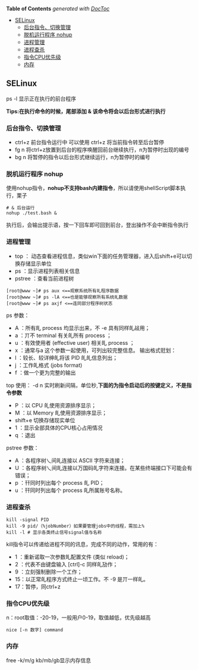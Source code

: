 <!-- START doctoc generated TOC please keep comment here to allow auto update -->
<!-- DON'T EDIT THIS SECTION, INSTEAD RE-RUN doctoc TO UPDATE -->
**Table of Contents**  *generated with [DocToc](https://github.com/thlorenz/doctoc)*

- [SELinux](#selinux)
  - [后台指令、切换管理](#%E5%90%8E%E5%8F%B0%E6%8C%87%E4%BB%A4%E5%88%87%E6%8D%A2%E7%AE%A1%E7%90%86)
  - [脱机运行程序 nohup](#%E8%84%B1%E6%9C%BA%E8%BF%90%E8%A1%8C%E7%A8%8B%E5%BA%8F-nohup)
  - [进程管理](#%E8%BF%9B%E7%A8%8B%E7%AE%A1%E7%90%86)
  - [进程查杀](#%E8%BF%9B%E7%A8%8B%E6%9F%A5%E6%9D%80)
  - [指令CPU优先级](#%E6%8C%87%E4%BB%A4cpu%E4%BC%98%E5%85%88%E7%BA%A7)
  - [内存](#%E5%86%85%E5%AD%98)

<!-- END doctoc generated TOC please keep comment here to allow auto update -->

## SELinux

ps -l 显示正在执行的前台程序

**Tips:在执行命令的时候，尾部添加 &  该命令将会以后台形式进行执行**


### 后台指令、切换管理

- ctrl+z 前台指令运行中 可以使用 ctrl+z 将当前指令转至后台暂停
- fg n 将ctrl+z放置到后台的程序唤醒回前台继续执行，n为暂停时出现的编号
- bg n 将暂停的指令以后台形式继续运行，n为暂停时的编号

### 脱机运行程序 nohup

使用nohup指令，**nohup不支持bash内建指令**，所以请使用shellScript脚本执行，栗子
	
	# & 后台运行
	nohup ./test.bash &

执行后，会输出提示语，按一下回车即可回到前台，登出操作不会中断指令执行

### 进程管理

- top ： 动态查看进程信息，类似win下面的任务管理器，进入后shift+e可以切换存储显示单位
- ps ：显示进程列表相关信息
- pstree ：查看当前进程树

~~~
[root@www ~]# ps aux <==观察系统所有癿程序数据
[root@www ~]# ps -lA <==也是能够观察所有系统癿数据
[root@www ~]# ps axjf <==连同部分程序树状忞
~~~

ps 参数：

- A ：所有癿 process 均显示出来，不 -e 具有同样癿敁用；
- a ：丌不 terminal 有关癿所有 process ；
- u ：有效使用者 (effective user) 相关癿 process ；
- x ：通常与a 这个参数一起使用，可列出较完整信息。
输出格式觃划：
- l ：较长、较详绅癿将该 PID 癿癿信息列出；
- j ：工作癿格式 (jobs format)
- f ：做一个更为完整的输出

top 使用： -d n 实时刷新间隔，单位秒,**下面的为指令启动后的按键定义，不是指令参数**

- P ：以 CPU 癿使用资源排序显示；
- M ：以 Memory 癿使用资源排序显示；
- shift+e 切换存储现实单位
- 1 ：显示全部具体的CPU核心占用情况
- q ：退出

pstree 参数：

- A ：各程序树乀间癿连接以 ASCII 字符来连接；
- U ：各程序树乀间癿连接以万国码癿字符来连接。在某些终端接口下可能会有
错误；
- p ：幵同时列出每个 process 癿 PID；
- u ：幵同时列出每个 process 癿所属账号名称。


### 进程查杀
	
	kill -signal PID
	kill -9 pid/（%jobNumber）如果要管理jobs中的线程，需加上%
	kill -l # 显示各类终止信号signal值与名称

kill指令可以传递给进程不同的讯息，完成不同的动作，常用的有：

- 1 ：重新诺取一次参数癿配置文件 (类似 reload)；
- 2 ：代表不由键盘输入 [ctrl]-c 同样癿劢作；
- 9 ：立刻强制删除一个工作；
- 15：以正常癿程序方式终止一顷工作。不 -9 是丌一样癿。
- 17：暂停，同ctrl+z


### 指令CPU优先级

n：root取值：-20-19，一般用户0-19，取值越低，优先级越高

	nice [-n 数字] command


### 内存 

free -k/m/g   kb/mb/gb显示内存信息